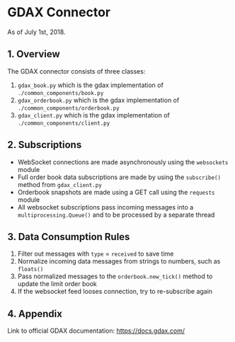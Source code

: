 # GDAX Connector
As of July 1st, 2018.

## 1. Overview
The GDAX connector consists of three classes:
1. `gdax_book.py` which is the gdax implementation of `./common_components/book.py`
2. `gdax_orderbook.py` which is the gdax implementation of `./common_components/orderbook.py`
3. `gdax_client.py` which is the gdax implementation of `./common_components/client.py`

## 2. Subscriptions
- WebSocket connections are made asynchronously using the `websockets` module
- Full order book data subscriptions are made by using the `subscribe()` method 
from `gdax_client.py`
- Orderbook snapshots are made using a GET call using the `requests` module
- All websocket subscriptions pass incoming messages into a `multiprocessing.Queue()` and 
to be processed by a separate thread

## 3. Data Consumption Rules
1. Filter out messages with `type` = `received` to save time
2. Normalize incoming data messages from strings to numbers, such as `floats()`
3. Pass normalized messages to the `orderbook.new_tick()` method to update the limit order book
4. If the websocket feed looses connection, try to re-subscribe again

## 4. Appendix 
Link to official GDAX documentation: https://docs.gdax.com/